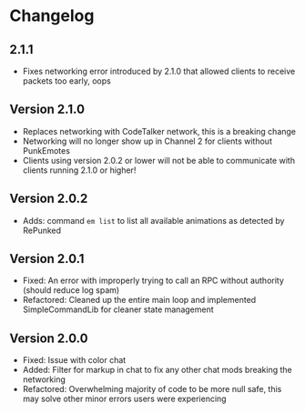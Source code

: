 # Changelog

## 2.1.1

- Fixes networking error introduced by 2.1.0 that allowed clients to receive packets too early, oops

## Version 2.1.0

- Replaces networking with CodeTalker network, this is a breaking change
- Networking will no longer show up in Channel 2 for clients without PunkEmotes
- Clients using version 2.0.2 or lower will not be able to communicate with clients running 2.1.0 or higher!

## Version 2.0.2

- Adds: command `em list` to list all available animations as detected by RePunked

## Version 2.0.1

- Fixed: An error with improperly trying to call an RPC without authority (should reduce log spam)
- Refactored: Cleaned up the entire main loop and implemented SimpleCommandLib for cleaner state management

## Version 2.0.0

- Fixed: Issue with color chat
- Added: Filter for markup in chat to fix any other chat mods breaking the networking
- Refactored: Overwhelming majority of code to be more null safe, this may solve other minor errors users were experiencing
